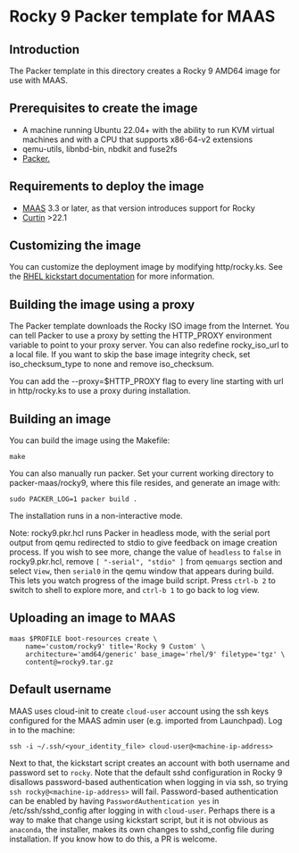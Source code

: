 # Rocky 9 Packer template for MAAS

## Introduction

The Packer template in this directory creates a Rocky 9 AMD64 image for use with MAAS.

## Prerequisites to create the image

* A machine running Ubuntu 22.04+ with the ability to run KVM virtual machines and with a CPU that supports x86-64-v2 extensions
* qemu-utils, libnbd-bin, nbdkit and fuse2fs
* [Packer.](https://www.packer.io/intro/getting-started/install.html)

## Requirements to deploy the image

* [MAAS](https://maas.io) 3.3 or later, as that version introduces support for Rocky
* [Curtin](https://launchpad.net/curtin) >22.1

## Customizing the image

You can customize the deployment image by modifying http/rocky.ks. See the [RHEL kickstart documentation](https://access.redhat.com/documentation/en-us/red_hat_enterprise_linux/8/html/performing_an_advanced_rhel_installation/kickstart-commands-and-options-reference_installing-rhel-as-an-experienced-user#part-or-partition_kickstart-commands-for-handling-storage) for more information.

## Building the image using a proxy

The Packer template downloads the Rocky ISO image from the Internet. You can tell Packer to use a proxy by setting the HTTP_PROXY environment variable to point to your proxy server. You can also  redefine rocky_iso_url to a local file. If you want to skip the base image integrity check, set iso_checksum_type to none and remove iso_checksum.

You can add the --proxy=$HTTP_PROXY flag to every line starting with url in http/rocky.ks to use a proxy during installation.

## Building an image

You can build the image using the Makefile:

```shell
make
```

You can also manually run packer. Set your current working directory to packer-maas/rocky9, where this file resides, and generate an image with:

```shell
sudo PACKER_LOG=1 packer build .
```

The installation runs in a non-interactive mode.

Note: rocky9.pkr.hcl runs Packer in headless mode, with the serial port output from qemu redirected to stdio to give feedback on image creation process. If you wish to see more, change the value of `headless` to `false` in rocky9.pkr.hcl, remove `[ "-serial", "stdio" ]` from `qemuargs` section and select `View`, then `serial0` in the qemu window that appears during build. This lets you watch progress of the image build script. Press `ctrl-b 2` to switch to shell to explore more, and `ctrl-b 1` to go back to log view.

## Uploading an image to MAAS

```shell
maas $PROFILE boot-resources create \
    name='custom/rocky9' title='Rocky 9 Custom' \
    architecture='amd64/generic' base_image='rhel/9' filetype='tgz' \
    content@=rocky9.tar.gz
```

## Default username

MAAS uses cloud-init to create ```cloud-user``` account using the ssh keys configured for the MAAS admin user (e.g. imported from Launchpad). Log in to the machine:

```shell
ssh -i ~/.ssh/<your_identity_file> cloud-user@<machine-ip-address>
```

Next to that, the kickstart script creates an account with both username and password set to  ```rocky```. Note that the default sshd configuration in Rocky 9 disallows password-based authentication when logging in via ssh, so trying `ssh rocky@<machine-ip-address>` will fail. Password-based authentication can be enabled by having `PasswordAuthentication yes` in /etc/ssh/sshd_config after logging in with ```cloud-user```. Perhaps there is a way to make that change using kickstart script, but it is not obvious as ```anaconda```, the installer, makes its own changes to sshd_config file during installation. If you know how to do this, a PR is welcome.
